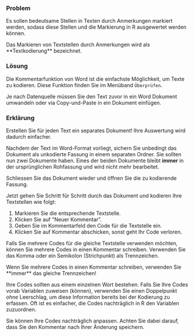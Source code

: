 ### Problem

Es sollen bedeutsame Stellen in Texten durch Anmerkungen markiert werden, sodass diese Stellen und die Markierung in R ausgewertet werden können.

<p class="alert alert-primary" markdown="1">
Das Markieren von Textstellen durch Anmerkungen wird als **Textkodierung** bezeichnet.
</p>

### Lösung 

Die Kommentarfunktion von Word ist die einfachste Möglichkeit, um Texte zu kodieren. Diese Funktion finden Sie im Menüband `Überprüfen`. 

Je nach Datenquelle müssen Sie den Text zuvor in ein Word Dokument umwandeln oder via Copy-und-Paste in ein Dokument einfügen. 

### Erklärung

<p class="alert alert-success" markdown="1">
Erstellen Sie für jeden Text ein separates Dokument! Ihre Auswertung wird dadurch einfacher. 
</p>

Nachdem der Text im Word-Format vorliegt, sichern Sie unbedingt das Dokument als unkodierte Fassung in einem separaten Ordner. Sie sollten nun zwei Dokumente haben. Eines der beiden Dokumente bleibt **immer** in der ursprünglichen Rohfassung und wird nicht mehr bearbeitet.

Schliessen Sie das Dokument wieder und öffnen Sie die zu kodierende Fassung. 

Jetzt gehen Sie Schritt für Schritt durch das Dokument und kodieren Ihre Textstellen wie folgt: 

1. Markieren Sie die entsprechende Textstelle. 
2. Klicken Sie auf "Neuer Kommentar". 
3. Geben Sie im Kommentarfeld den Code für die Textstelle ein. 
4. Klicken Sie auf Kommentar abschicken, sonst geht Ihr Code verloren.

<p class="alert alert-success" markdown="1">
Falls Sie mehrere Codes für die gleiche Textstelle verwenden möchten, können 
Sie mehrere Codes in einen Kommentar schreiben. Verwenden Sie das Komma oder ein Semikolon (Strichpunkt) als Trennzeichen. 
</p>

<p class="alert alert-warning" markdown="1">
Wenn Sie mehrere Codes in einen Kommentar schreiben, verwenden Sie **immer** das gleiche Trennzeichen!
</p>

Ihre Codes sollten aus einem einzelnen Wort bestehen. Falls Sie Ihre Codes vorab Variablen zuweisen (können), verwenden Sie einen Doppelpunkt *ohne* Leerschlag, um diese Information bereits bei der Kodierung zu erfassen. Oft ist es einfacher, die Codes nachträglich in R den Variablen zuzuordnen.

<p class="alert alert-success" markdown="1">
Sie können Ihre Codes nachträglich anpassen. Achten Sie dabei darauf, dass Sie den Kommentar nach Ihrer Änderung speichern. 
</p> 
